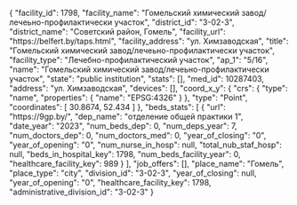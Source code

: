 {
    "facility_id": 1798,
    "facility_name": "Гомельский химический завод\/лечеьно-профилактически участок",
    "district_id": "3-02-3",
    "district_name": "Советский район, Гомель",
    "facility_url": "https:\/\/belfert.by\/taps.html",
    "facility_address": "ул. Химзаводская",
    "title": "Гомельский химический завод\/лечеьно-профилактически участок",
    "facility_type": "Лечебно-профилактический участок",
    "ap_1": "5\/16",
    "name": "Гомельский химический завод\/лечеьно-профилактически участок",
    "state": "public institution",
    "stats": [],
    "med_id": 10287403,
    "address": "ул. Химзаводская",
    "devices": [],
    "coord_x_y": {
        "crs": {
            "type": "name",
            "properties": {
                "name": "EPSG:4326"
            }
        },
        "type": "Point",
        "coordinates": [
            30.8674,
            52.434
        ]
    },
    "beds_stats": [
        {
            "url": "https:\/\/9gp.by\/",
            "dep_name": "отделение общей практики 1",
            "date_year": "2023",
            "num_beds_dep": 0,
            "num_deps_year": 7,
            "num_doctors_dep": 0,
            "num_doctors_med": 0,
            "year_of_closing": "0",
            "year_of_opening": "0",
            "num_nurse_in_hosp": null,
            "total_nub_staf_hosp": null,
            "beds_in_hospital_key": 1798,
            "num_beds_facility_year": 0,
            "healthcare_facility_key": 989
        }
    ],
    "job_offers": [],
    "place_name": "Гомель",
    "place_type": "city",
    "division_id": "3-02-3",
    "year_of_closing": null,
    "year_of_opening": "0",
    "healthcare_facility_key": 1798,
    "administrative_division_id": "3-02-3"
}